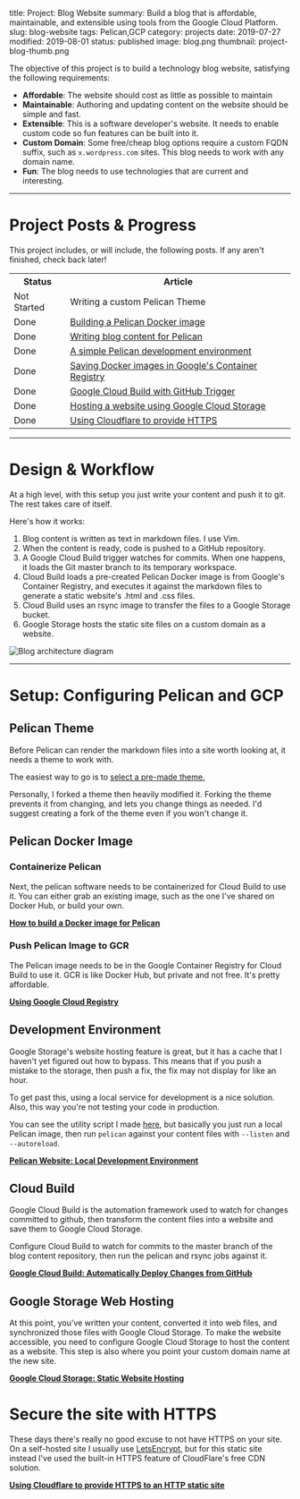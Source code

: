 title: Project: Blog Website
summary: Build a blog that is affordable, maintainable, and extensible using tools from the Google Cloud Platform.
slug: blog-website
tags: Pelican,GCP
category: projects
date: 2019-07-27
modified: 2019-08-01
status: published
image: blog.png
thumbnail: project-blog-thumb.png



The objective of this project is to build a technology blog website,
satisfying the following requirements:

- **Affordable**: The website should cost as little as possible to maintain
- **Maintainable**: Authoring and updating content on the website should be
  simple and fast.
- **Extensible**: This is a software developer's website. It needs to enable
  custom code so fun features can be built into it.
- **Custom Domain**: Some free/cheap blog options require a custom FQDN suffix,
  such as `x.wordpress.com` sites. This blog needs to work with any domain
  name.
- **Fun**: The blog needs to use technologies that are current and interesting.


---


# Project Posts & Progress

This project includes, or will include, the following posts.
If any aren't finished, check back later!

<table class="project-table">
  <tr>
    <th>Status</th>
    <th>Article</th>
  </tr>
  <tr>
    <td>Not Started</td>
    <td>Writing a custom Pelican Theme</td>
  </tr>
  <tr>
    <td>Done</td>
    <td>
      <a href="/docker-pelican-image.html">
        Building a Pelican Docker image
      </a>
    </td>
  </tr>
  <tr>
    <td>Done</td>
    <td>
      <a href="/writing-pelican-content.html">
        Writing blog content for Pelican
      </a>
    </td>
  </tr>
  <tr>
    <td>Done</td>
    <td>
      <a href="/pelican-dev-environment.html">
        A simple Pelican development environment
      </a>
    </td>
  </tr>
  <tr>
    <td>Done</td>
    <td>
      <a href="/google-container-registry.html">
        Saving Docker images in Google's Container Registry
      </a>
    </td>
  </tr>
  <tr>
    <td>Done</td>
    <td>
      <a href="/google-cloud-build.html">
        Google Cloud Build with GitHub Trigger
      </a>
    </td>
  </tr>
  <tr>
    <td>Done</td>
    <td>
      <a href="/google-cloud-storage-website.html">
        Hosting a website using Google Cloud Storage
      </a>
    </td>
  </tr>
  <tr>
    <td>Done</td>
    <td>
      <a href="/cloudflare-https.html">
        Using Cloudflare to provide HTTPS
      </a>
    </td>
  </tr>

</table>


---


# Design & Workflow

At a high level, with this setup you just write your content and push it to
git. The rest takes care of itself.

Here's how it works:

1. Blog content is written as text in markdown files. I use Vim.
1. When the content is ready, code is pushed to a GitHub repository.
1. A Google Cloud Build trigger watches for commits. When one happens, it loads
   the Git master branch to its temporary workspace.
1. Cloud Build loads a pre-created Pelican Docker image is from Google's
   Container Registry, and executes it against the markdown files to generate
   a static website's .html and .css files.
1. Cloud Build uses an rsync image to transfer the files to a Google Storage
   bucket.
1. Google Storage hosts the static site files on a custom domain as a website.


![Blog architecture diagram](/images/blog_workflow.png)


---


# Setup: Configuring Pelican and GCP

## Pelican Theme

Before Pelican can render the markdown files into a site worth looking at,
it needs a theme to work with.

The easiest way to go is to [select a pre-made theme.](http://www.pelicanthemes.com/)

Personally, I forked a theme then heavily modified it.
Forking the theme prevents it from changing, and lets you change things as
needed. I'd suggest creating a fork of the theme even if you won't change it.


## Pelican Docker Image

### Containerize Pelican

Next, the pelican software needs to be containerized for Cloud Build to use it.
You can either grab an existing image, such as the one I've shared on Docker
Hub, or build your own.

**[How to build a Docker image for Pelican](/docker-pelican-image.html)**

### Push Pelican Image to GCR

The Pelican image needs to be in the Google Container Registry for Cloud Build
to use it. GCR is like Docker Hub, but private and not free. It's pretty
affordable.

**[Using Google Cloud Registry](/google-container-registry.html)**


## Development Environment

Google Storage's website hosting feature is great, but it has a cache that I
haven't yet figured out how to bypass. This means that if you push a mistake to
the storage, then push a fix, the fix may not display for like an hour.

To get past this, using a local service for development is a nice solution.
Also, this way you're not testing your code in production.

You can see the utility script I made [here](https://github.com/kylep/kyle.pericak.com/blob/master/bin/pelican-dev.sh),
but basically you just run a local Pelican image, then run `pelican` against
your content files with `--listen` and `--autoreload`.

**[Pelican Website: Local Development Environment](/pelican-dev-environment.html)**


## Cloud Build

Google Cloud Build is the automation framework used to watch for changes
committed to github, then transform the content files into a website and save
them to Google Cloud Storage.

Configure Cloud Build to watch for commits to the master branch of the blog
content repository, then run the pelican and rsync jobs against it.

**[Google Cloud Build: Automatically Deploy Changes from GitHub](/google-cloud-build.html)**


## Google Storage Web Hosting

At this point, you've written your content, converted it into web files, and
synchronized those files with Google Cloud Storage. To make the website
accessible, you need to configure Google Cloud Storage to host the content as
a website. This step is also where you point your custom domain name at the new
site.

**[Google Cloud Storage: Static Website Hosting](/google-cloud-storage-website.html)**


# Secure the site with HTTPS

These days there's really no good excuse to not have HTTPS on your site. On
a self-hosted site I usually use [LetsEncrypt](https://letsencrypt.org/), but
for this static site instead I've used the built-in HTTPS feature of
CloudFlare's free CDN solution.

**[Using Cloudflare to provide HTTPS to an HTTP static site](/cloudflare-https.html)**
